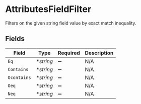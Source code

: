 # AttributesFieldFilter

Filters on the given string field value by exact match inequality.


## Fields

| Field              | Type               | Required           | Description        |
| ------------------ | ------------------ | ------------------ | ------------------ |
| `Eq`               | **string*          | :heavy_minus_sign: | N/A                |
| `Contains`         | **string*          | :heavy_minus_sign: | N/A                |
| `Ocontains`        | **string*          | :heavy_minus_sign: | N/A                |
| `Oeq`              | **string*          | :heavy_minus_sign: | N/A                |
| `Neq`              | **string*          | :heavy_minus_sign: | N/A                |